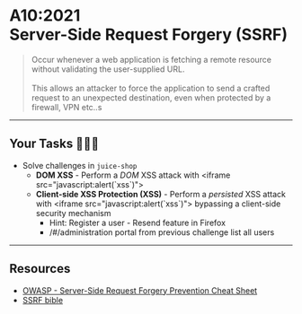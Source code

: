 # A10:2021<br>Server-Side Request Forgery (SSRF)

>Occur whenever a web application is fetching a remote resource without validating the user-supplied URL.<br><br>This allows an attacker to force the application to send a crafted request to an unexpected destination, even when protected by a firewall, VPN etc..s

---

## Your Tasks 🧑🏻‍💻

- Solve challenges in `juice-shop`
    - **DOM XSS** - Perform a _DOM_ XSS attack with &lt;iframe src="javascript:alert(\`xss\`)"> <!-- .element: style="font-size:0.8em"-->
    - **Client-side XSS Protection (XSS)** - Perform a _persisted_ XSS attack with &lt;iframe src="javascript:alert(\`xss\`)"> bypassing a client-side security mechanism <!-- .element: style="font-size:0.8em"-->
      - Hint: Register a user - Resend feature in Firefox <!-- .element: style="font-size:0.8em"-->
      - /#/administration portal from previous challenge list all users <!-- .element: style="font-size:0.8em"-->

---

## Resources

- [OWASP - Server-Side Request Forgery Prevention Cheat Sheet](https://cheatsheetseries.owasp.org/cheatsheets/Server_Side_Request_Forgery_Prevention_Cheat_Sheet.html)
- [SSRF bible](https://cheatsheetseries.owasp.org/assets/Server_Side_Request_Forgery_Prevention_Cheat_Sheet_SSRF_Bible.pdf)
